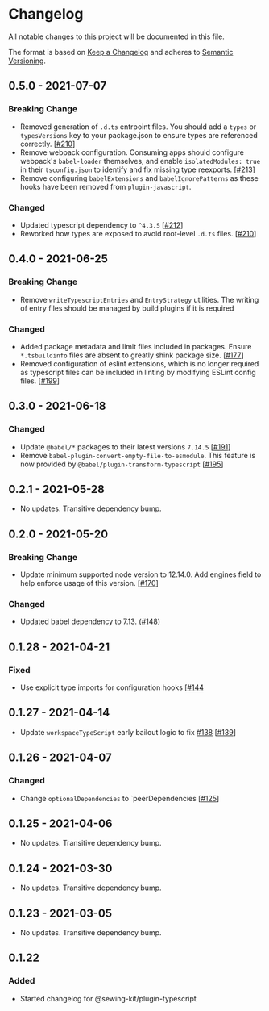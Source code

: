 # Changelog

All notable changes to this project will be documented in this file.

The format is based on [Keep a Changelog](http://keepachangelog.com/en/1.0.0/)
and adheres to [Semantic Versioning](http://semver.org/spec/v2.0.0.html).

<!-- ## Unreleased -->

## 0.5.0 - 2021-07-07

### Breaking Change

- Removed generation of `.d.ts` entrpoint files. You should add a `types` or `typesVersions` key to your package.json to ensure types are referenced correctly. [[#210](https://github.com/Shopify/sewing-kit-next/pull/210)]
- Remove webpack configuration. Consuming apps should configure webpack's `babel-loader` themselves, and enable `isolatedModules: true` in their `tsconfig.json` to identify and fix missing type reexports. [[#213](https://github.com/Shopify/sewing-kit-next/pull/213)]
- Remove configuring `babelExtensions` and `babelIgnorePatterns` as these hooks have been removed from `plugin-javascript`.

### Changed

- Updated typescript dependency to `^4.3.5` [[#212](https://github.com/Shopify/sewing-kit-next/pull/212)]
- Reworked how types are exposed to avoid root-level `.d.ts` files. [[#210](https://github.com/Shopify/sewing-kit-next/pull/210)]

## 0.4.0 - 2021-06-25

### Breaking Change

- Remove `writeTypescriptEntries` and `EntryStrategy` utilities. The writing of entry files should be managed by build plugins if it is required

### Changed

- Added package metadata and limit files included in packages. Ensure `*.tsbuildinfo` files are absent to greatly shink package size. [[#177](https://github.com/Shopify/sewing-kit-next/pull/177)]
- Removed configuration of eslint extensions, which is no longer required as typescript files can be included in linting by modifying ESLint config files. [[#199](https://github.com/Shopify/sewing-kit-next/pull/199)]

## 0.3.0 - 2021-06-18

### Changed

- Update `@babel/*` packages to their latest versions `7.14.5` [[#191](https://github.com/Shopify/sewing-kit-next/pull/191)]
- Remove `babel-plugin-convert-empty-file-to-esmodule`. This feature is now provided by `@babel/plugin-transform-typescript` [[#195](https://github.com/Shopify/sewing-kit-next/pull/195)]

## 0.2.1 - 2021-05-28

- No updates. Transitive dependency bump.

## 0.2.0 - 2021-05-20

### Breaking Change

- Update minimum supported node version to 12.14.0. Add engines field to help enforce usage of this version. [[#170](https://github.com/Shopify/sewing-kit-next/pull/170)]

### Changed

- Updated babel dependency to 7.13. ([#148](https://github.com/Shopify/sewing-kit-next/pull/148))

## 0.1.28 - 2021-04-21

### Fixed

- Use explicit type imports for configuration hooks [[#144](https://github.com/Shopify/sewing-kit-next/pull/144/files)

## 0.1.27 - 2021-04-14

- Update `workspaceTypeScript` early bailout logic to fix [#138](https://github.com/Shopify/sewing-kit-next/issues/138) [[#139](https://github.com/Shopify/sewing-kit-next/pull/139)]

## 0.1.26 - 2021-04-07

### Changed

- Change `optionalDependencies` to `peerDependencies [[#125](https://github.com/Shopify/sewing-kit-next/pull/125/files)]

## 0.1.25 - 2021-04-06

- No updates. Transitive dependency bump.

## 0.1.24 - 2021-03-30

- No updates. Transitive dependency bump.

## 0.1.23 - 2021-03-05

- No updates. Transitive dependency bump.

## 0.1.22

### Added

- Started changelog for @sewing-kit/plugin-typescript
